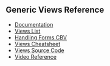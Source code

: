 ## Generic Views Reference

* <a href="https://docs.djangoproject.com/en/5.0/topics/class-based-views/generic-display/#built-in-class-based-generic-views" target="_blank">Documentation</a>
* <a href="https://docs.djangoproject.com/en/5.1/ref/class-based-views/" target="_blank">Views List</a>
* <a href="https://docs.djangoproject.com/en/5.0/topics/class-based-views/generic-editing/#form-handling-with-class-based-views" target="_blank">Handling Forms CBV</a>
* <a href="https://ccbv.co.uk/" target="_blank">Views Cheatsheet</a>
* <a href="https://github.com/django/django/tree/main/django/views/generic" target="_blank">Views Source Code</a>
* <a href="https://www.youtube.com/watch?v=RE0HlKch_3U" target="_blank">Video Reference</a>

<!-- * <a href="" target="_blank">Template</a> -->